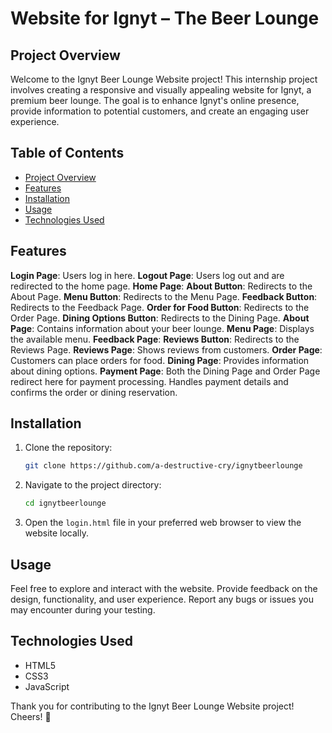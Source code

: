 # Website for Ignyt – The Beer Lounge
## Project Overview

Welcome to the Ignyt Beer Lounge Website project! This internship project involves creating a responsive and visually appealing website for Ignyt, a premium beer lounge. The goal is to enhance Ignyt's online presence, provide information to potential customers, and create an engaging user experience.

## Table of Contents

- [Project Overview](#project-overview)
- [Features](#features)
- [Installation](#installation)
- [Usage](#usage)
- [Technologies Used](#technologies-used)

## Features

**Login Page**: Users log in here.
**Logout Page**: Users log out and are redirected to the home page.
**Home Page**:
    **About Button**: Redirects to the About Page.
    **Menu Button**: Redirects to the Menu Page.
    **Feedback Button**: Redirects to the Feedback Page.
    **Order for Food Button**: Redirects to the Order Page.
    **Dining Options Button**: Redirects to the Dining Page.
    **About Page**: Contains information about your beer lounge.
    **Menu Page**: Displays the available menu.
**Feedback Page**:
    **Reviews Button**: Redirects to the Reviews Page.
    **Reviews Page**: Shows reviews from customers.
**Order Page**: Customers can place orders for food.
**Dining Page**: Provides information about dining options.
**Payment Page**:
Both the Dining Page and Order Page redirect here for payment processing.
Handles payment details and confirms the order or dining reservation.
## Installation

1. Clone the repository:

   ```bash
   git clone https://github.com/a-destructive-cry/ignytbeerlounge

2. Navigate to the project directory:

   ```bash
   cd ignytbeerlounge
   ```

3. Open the `login.html` file in your preferred web browser to view the website locally.

## Usage

Feel free to explore and interact with the website. Provide feedback on the design, functionality, and user experience. Report any bugs or issues you may encounter during your testing.

## Technologies Used

- HTML5
- CSS3
- JavaScript

Thank you for contributing to the Ignyt Beer Lounge Website project! Cheers! 🍻
